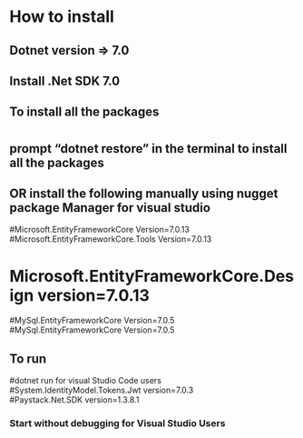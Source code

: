 # How to install
## Dotnet version => 7.0
## Install .Net SDK 7.0
## To install all the packages 
# 
## prompt “dotnet restore” in the terminal to install all the packages
## OR install the following manually using nugget package Manager for visual studio
#Microsoft.EntityFrameworkCore Version=7.0.13 <br />
#Microsoft.EntityFrameworkCore.Tools Version=7.0.13 <br/>
# Microsoft.EntityFrameworkCore.Design version=7.0.13 <br/>
#MySql.EntityFrameworkCore  Version=7.0.5 <br />
#MySql.EntityFrameworkCore Version=7.0.5
## To run
#dotnet run for visual Studio Code users <br />
#System.IdentityModel.Tokens.Jwt version=7.0.3 <br />
#Paystack.Net.SDK version=1.3.8.1
### Start without debugging for Visual Studio Users
